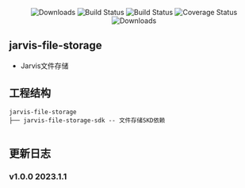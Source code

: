<p align="center">
    <img src="https://img.shields.io/badge/Release-V1.0.0-green.svg" alt="Downloads">
    <img src="https://img.shields.io/badge/JDK-1.8+-green.svg" alt="Build Status">
    <img src="https://img.shields.io/badge/license-Apache%202-blue.svg" alt="Build Status">
    <img src="https://img.shields.io/badge/Spring%20Cloud-2021-blue.svg" alt="Coverage Status">
    <img src="https://img.shields.io/badge/Spring%20Boot-2.7.1-blue.svg" alt="Downloads">
</p>

## jarvis-file-storage

* Jarvis文件存储

## 工程结构

```
jarvis-file-storage
├── jarvis-file-storage-sdk -- 文件存储SKD依赖
    
```

## 更新日志

### v1.0.0 2023.1.1
